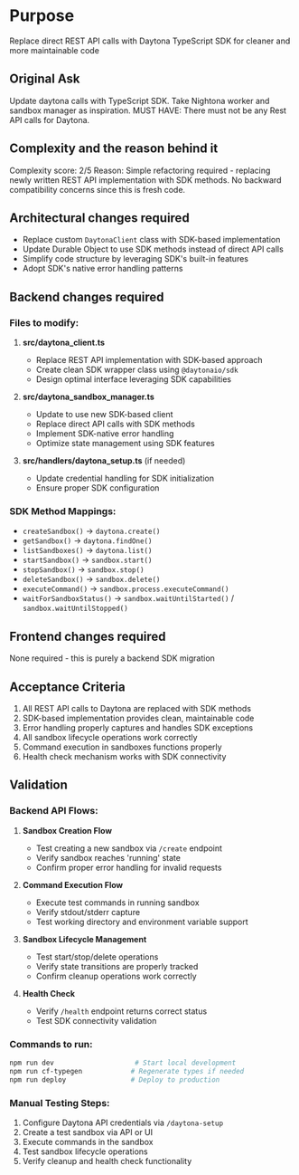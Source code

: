 # Purpose

Replace direct REST API calls with Daytona TypeScript SDK for cleaner and more maintainable code

## Original Ask
Update daytona calls with TypeScript SDK. Take Nightona worker and sandbox manager as inspiration. MUST HAVE: There must not be any Rest API calls for Daytona.

## Complexity and the reason behind it
Complexity score: 2/5
Reason: Simple refactoring required - replacing newly written REST API implementation with SDK methods. No backward compatibility concerns since this is fresh code.

## Architectural changes required

- Replace custom `DaytonaClient` class with SDK-based implementation
- Update Durable Object to use SDK methods instead of direct API calls
- Simplify code structure by leveraging SDK's built-in features
- Adopt SDK's native error handling patterns

## Backend changes required

### Files to modify:
1. **src/daytona_client.ts**
   - Replace REST API implementation with SDK-based approach
   - Create clean SDK wrapper class using `@daytonaio/sdk`
   - Design optimal interface leveraging SDK capabilities

2. **src/daytona_sandbox_manager.ts**
   - Update to use new SDK-based client
   - Replace direct API calls with SDK methods
   - Implement SDK-native error handling
   - Optimize state management using SDK features

3. **src/handlers/daytona_setup.ts** (if needed)
   - Update credential handling for SDK initialization
   - Ensure proper SDK configuration

### SDK Method Mappings:
- `createSandbox()` → `daytona.create()`
- `getSandbox()` → `daytona.findOne()`
- `listSandboxes()` → `daytona.list()`
- `startSandbox()` → `sandbox.start()`
- `stopSandbox()` → `sandbox.stop()`
- `deleteSandbox()` → `sandbox.delete()`
- `executeCommand()` → `sandbox.process.executeCommand()`
- `waitForSandboxStatus()` → `sandbox.waitUntilStarted()` / `sandbox.waitUntilStopped()`

## Frontend changes required

None required - this is purely a backend SDK migration

## Acceptance Criteria

1. All REST API calls to Daytona are replaced with SDK methods
2. SDK-based implementation provides clean, maintainable code
3. Error handling properly captures and handles SDK exceptions
4. All sandbox lifecycle operations work correctly
5. Command execution in sandboxes functions properly
6. Health check mechanism works with SDK connectivity

## Validation

### Backend API Flows:
1. **Sandbox Creation Flow**
   - Test creating a new sandbox via `/create` endpoint
   - Verify sandbox reaches 'running' state
   - Confirm proper error handling for invalid requests

2. **Command Execution Flow**
   - Execute test commands in running sandbox
   - Verify stdout/stderr capture
   - Test working directory and environment variable support

3. **Sandbox Lifecycle Management**
   - Test start/stop/delete operations
   - Verify state transitions are properly tracked
   - Confirm cleanup operations work correctly

4. **Health Check**
   - Verify `/health` endpoint returns correct status
   - Test SDK connectivity validation

### Commands to run:
```bash
npm run dev                    # Start local development
npm run cf-typegen            # Regenerate types if needed
npm run deploy                # Deploy to production
```

### Manual Testing Steps:
1. Configure Daytona API credentials via `/daytona-setup`
2. Create a test sandbox via API or UI
3. Execute commands in the sandbox
4. Test sandbox lifecycle operations
5. Verify cleanup and health check functionality
